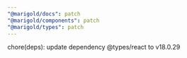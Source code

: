 ```yaml
---
"@marigold/docs": patch
"@marigold/components": patch
"@marigold/types": patch
---
```


chore(deps): update dependency @types/react to v18.0.29
